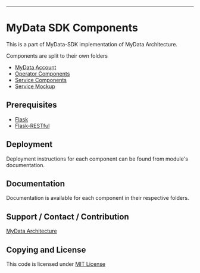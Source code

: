 ---

# MyData SDK Components
This is a part of MyData-SDK implementation of MyData Architecture.

Components are split to their own folders

- [ MyData Account ](/Account/)
- [ Operator Components ](/Operator_Components/)
- [ Service Components ](/Service_Components/)
- [ Service Mockup ](/Service_Mockup/)

## Prerequisites
- [Flask](http://flask.pocoo.org/)
- [Flask-RESTful](http://flask-restful.readthedocs.org/)


## Deployment

Deployment instructions for each component can be found from module's documentation.

## Documentation

Documentation is available for each component in their respective folders.

## Support / Contact / Contribution
[MyData Architecture](https://github.com/HIIT/mydata-stack)

## Copying and License
This code is licensed under [MIT License](LICENSE)
